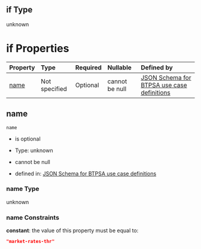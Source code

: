 ## if Type

unknown

# if Properties

| Property      | Type          | Required | Nullable       | Defined by                                                                                                                                                                                                        |
| :------------ | :------------ | :------- | :------------- | :---------------------------------------------------------------------------------------------------------------------------------------------------------------------------------------------------------------- |
| [name](#name) | Not specified | Optional | cannot be null | [JSON Schema for BTPSA use case definitions](btpsa-usecase-properties-services-items-allof-1-then-allof-60-if-properties-name.md "undefined#/properties/services/items/allOf/1/then/allOf/60/if/properties/name") |

## name



`name`

*   is optional

*   Type: unknown

*   cannot be null

*   defined in: [JSON Schema for BTPSA use case definitions](btpsa-usecase-properties-services-items-allof-1-then-allof-60-if-properties-name.md "undefined#/properties/services/items/allOf/1/then/allOf/60/if/properties/name")

### name Type

unknown

### name Constraints

**constant**: the value of this property must be equal to:

```json
"market-rates-thr"
```

